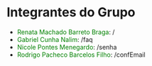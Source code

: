 # Integrantes do Grupo 
 
- <span style="color:green">Renata Machado Barreto Braga</span>: / 
- <span style="color:green">Gabriel Cunha Nalim</span>: /faq 
- <span style="color:green">Nicole Pontes Menegardo</span>: /senha 
- <span style="color:green">Rodrigo Pacheco Barcelos Filho</span>: /confEmail
